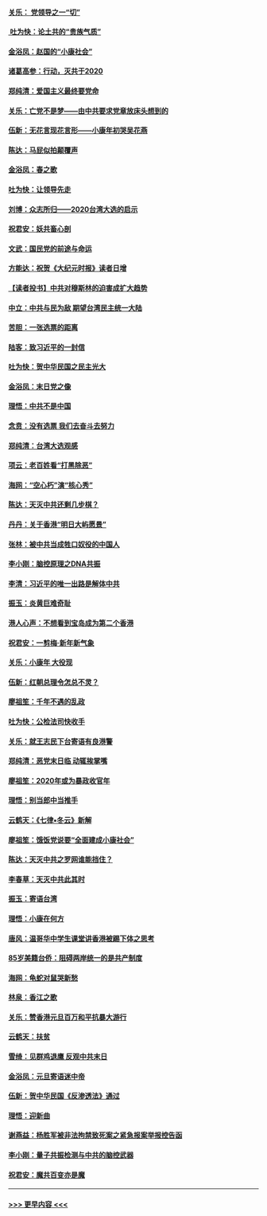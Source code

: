 #### [关乐： 党领导之一“切”](../pages/nsc993/n11804505.md?t=01201022) 
#### [ 吐为快：论土共的“贵族气质”](../pages/nsc993/n11804490.md?t=01201022) 
#### [金浴凤：赵国的“小康社会”](../pages/nsc993/n11804452.md?t=01201022) 
#### [诸葛高参：行动，灭共于2020](../pages/nsc993/n11804120.md?t=01201022) 
#### [郑纯清：爱国主义最终要党命](../pages/nsc993/n11802197.md?t=01201022) 
#### [关乐：亡党不是梦——由中共要求党章放床头想到的](../pages/nsc993/n11802156.md?t=01201022) 
#### [伍新：无花言现花言形——小康年初哭吴花燕](../pages/nsc993/n11800044.md?t=01201022) 
#### [陈达：马屁似拍颠覆声](../pages/nsc993/n11800010.md?t=01201022) 
#### [金浴凤：春之歌](../pages/nsc993/n11797687.md?t=01201022) 
#### [吐为快：让领导先走](../pages/nsc993/n11797512.md?t=01201022) 
#### [刘博：众志所归——2020台湾大选的启示](../pages/nsc993/n11796878.md?t=01201022) 
#### [祝君安：妖共畜心剖](../pages/nsc993/n11794273.md?t=01201022) 
#### [文武：国民党的前途与命运](../pages/nsc993/n11794198.md?t=01201022) 
#### [方能达：祝贺《大纪元时报》读者日增](../pages/nsc993/n11793807.md?t=01201022) 
#### [【读者投书】中共对穆斯林的迫害成扩大趋势](../pages/nsc993/n11791371.md?t=01201022) 
#### [中立：中共与民为敌 期望台湾民主统一大陆](../pages/nsc993/n11790392.md?t=01201022) 
#### [苦胆：一张选票的距离](../pages/nsc993/n11788914.md?t=01201022) 
#### [陆客：致习近平的一封信](../pages/nsc993/n11788867.md?t=01201022) 
#### [吐为快：贺中华民国之民主光大](../pages/nsc993/n11788618.md?t=01201022) 
#### [金浴凤：末日党之像](../pages/nsc993/n11787475.md?t=01201022) 
#### [理悟：中共不是中国](../pages/nsc993/n11787463.md?t=01201022) 
#### [念贲：没有选票  我们去奋斗去努力](../pages/nsc993/n11787398.md?t=01201022) 
#### [郑纯清：台湾大选观感](../pages/nsc993/n11786210.md?t=01201022) 
#### [项云：老百姓看“打黑除恶”](../pages/nsc993/n11785398.md?t=01201022) 
#### [海网：“空心朽”演“核心秀”](../pages/nsc993/n11783874.md?t=01201022) 
#### [陈达：天灭中共还剩几步棋？](../pages/nsc993/n11783719.md?t=01201022) 
#### [丹丹：关于香港“明日大屿愿景”](../pages/nsc993/n11783273.md?t=01201022) 
#### [张林：被中共当成牲口奴役的中国人](../pages/nsc993/n11782397.md?t=01201022) 
#### [李小刚：脑控原理之DNA共振](../pages/nsc993/n11780962.md?t=01201022) 
#### [李清：习近平的唯一出路是解体中共](../pages/nsc993/n11780866.md?t=01201022) 
#### [振玉：炎黄巨难奇耻](../pages/nsc993/n11779632.md?t=01201022) 
#### [港人心声：不想看到宝岛成为第二个香港](../pages/nsc993/n11778817.md?t=01201022) 
#### [祝君安：一剪梅‧新年新气象](../pages/nsc993/n11776340.md?t=01201022) 
#### [关乐：小康年 大役现](../pages/nsc993/n11774213.md?t=01201022) 
#### [伍新：红朝总理令怎总不灵？](../pages/nsc993/n11770813.md?t=01201022) 
#### [廖祖笙：千年不遇的乱政](../pages/nsc993/n11770373.md?t=01201022) 
#### [吐为快：公检法司快收手](../pages/nsc993/n11770359.md?t=01201022) 
#### [关乐：就王志民下台寄语有良港警](../pages/nsc993/n11769903.md?t=01201022) 
#### [郑纯清：恶党末日临 动辄挨掌嘴](../pages/nsc993/n11769356.md?t=01201022) 
#### [廖祖笙：2020年或为暴政收官年](../pages/nsc993/n11768216.md?t=01201022) 
#### [理悟：别当郎中当推手](../pages/nsc993/n11768243.md?t=01201022) 
#### [云鹤天：《七律▪冬云》新解](../pages/nsc993/n11768204.md?t=01201022) 
#### [廖祖笙：饿饭党说要“全面建成小康社会”](../pages/nsc993/n11767482.md?t=01201022) 
#### [陈达：天灭中共之罗网谁能挡住？](../pages/nsc993/n11767465.md?t=01201022) 
#### [李春草：天灭中共此其时](../pages/nsc993/n11767452.md?t=01201022) 
#### [振玉：寄语台湾](../pages/nsc993/n11767432.md?t=01201022) 
#### [理悟：小康在何方](../pages/nsc993/n11767394.md?t=01201022) 
#### [唐风：温哥华中学生课堂讲香港被踢下体之思考](../pages/nsc993/n11766848.md?t=01201022) 
#### [85岁美籍台侨：阻碍两岸统一的是共产制度](../pages/nsc993/n11765043.md?t=01201022) 
#### [海网：龟蛇对鼠哭新愁](../pages/nsc993/n11764895.md?t=01201022) 
#### [林泉：香江之歌](../pages/nsc993/n11764415.md?t=01201022) 
#### [关乐：赞香港元旦百万和平抗暴大游行](../pages/nsc993/n11764382.md?t=01201022) 
#### [云鹤天：扶贫](../pages/nsc993/n11764245.md?t=01201022) 
#### [雪绮：见群鸡退鹰  反观中共末日](../pages/nsc993/n11762112.md?t=01201022) 
#### [金浴凤：元旦寄语迷中帝](../pages/nsc993/n11761788.md?t=01201022) 
#### [伍新：贺中华民国《反渗透法》通过](../pages/nsc993/n11761994.md?t=01201022) 
#### [理悟：迎新曲](../pages/nsc993/n11761152.md?t=01201022) 
#### [谢燕益：杨胜军被非法拘禁致死案之紧急报案举报控告函](../pages/nsc993/n11756134.md?t=01201022) 
#### [李小刚：量子共振检测与中共的脑控武器](../pages/nsc993/n11754518.md?t=01201022) 
#### [祝君安：魔共百变亦是魔](../pages/nsc993/n11754469.md?t=01201022) 

----
#### [ >>> 更早内容 <<< ](../indexes/nsc993-earlier.md)
